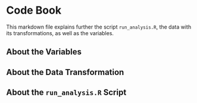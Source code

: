 # Code Book

This markdown file explains further the script ```run_analysis.R```, the data with its transformations, as well as the variables.

## About the Variables


## About the Data Transformation


## About the ```run_analysis.R``` Script


